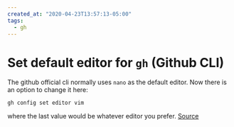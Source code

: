 ```yaml
---
created_at: "2020-04-23T13:57:13-05:00"
tags:
  - gh 
---
```


# Set default editor for `gh` (Github CLI)

The github official cli normally uses `nano` as the default editor. Now there is an option to change it here:

```shell
gh config set editor vim
```

where the last value would be whatever editor you prefer. [Source](https://github.com/cli/cli/issues/309#issuecomment-618461842)
